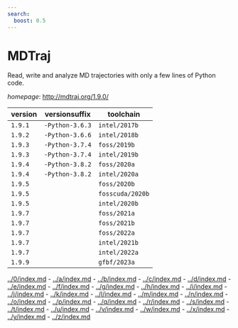 ```yaml
---
search:
  boost: 0.5
---
```

# MDTraj

Read, write and analyze MD trajectories with only a few lines of Python code.

*homepage*: <http://mdtraj.org/1.9.0/>

version | versionsuffix | toolchain
--------|---------------|----------
``1.9.1`` | ``-Python-3.6.3`` | ``intel/2017b``
``1.9.2`` | ``-Python-3.6.6`` | ``intel/2018b``
``1.9.3`` | ``-Python-3.7.4`` | ``foss/2019b``
``1.9.3`` | ``-Python-3.7.4`` | ``intel/2019b``
``1.9.4`` | ``-Python-3.8.2`` | ``foss/2020a``
``1.9.4`` | ``-Python-3.8.2`` | ``intel/2020a``
``1.9.5`` |  | ``foss/2020b``
``1.9.5`` |  | ``fosscuda/2020b``
``1.9.5`` |  | ``intel/2020b``
``1.9.7`` |  | ``foss/2021a``
``1.9.7`` |  | ``foss/2021b``
``1.9.7`` |  | ``foss/2022a``
``1.9.7`` |  | ``intel/2021b``
``1.9.7`` |  | ``intel/2022a``
``1.9.9`` |  | ``gfbf/2023a``

[../0/index.md](0) - [../a/index.md](a) - [../b/index.md](b) - [../c/index.md](c) - [../d/index.md](d) - [../e/index.md](e) - [../f/index.md](f) - [../g/index.md](g) - [../h/index.md](h) - [../i/index.md](i) - [../j/index.md](j) - [../k/index.md](k) - [../l/index.md](l) - [../m/index.md](m) - [../n/index.md](n) - [../o/index.md](o) - [../p/index.md](p) - [../q/index.md](q) - [../r/index.md](r) - [../s/index.md](s) - [../t/index.md](t) - [../u/index.md](u) - [../v/index.md](v) - [../w/index.md](w) - [../x/index.md](x) - [../y/index.md](y) - [../z/index.md](z)

